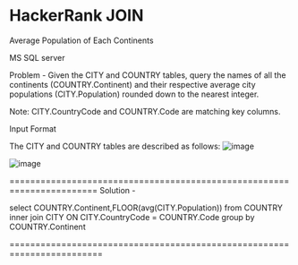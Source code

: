 # HackerRank JOIN
Average Population of Each Continents

MS SQL server

Problem - Given the CITY and COUNTRY tables, query the names of all the continents (COUNTRY.Continent) and their respective average city populations (CITY.Population) rounded down to the nearest integer.

Note: CITY.CountryCode and COUNTRY.Code are matching key columns.

Input Format

The CITY and COUNTRY tables are described as follows: 
![image](https://user-images.githubusercontent.com/90959192/156125491-ac66613e-f743-4940-b19d-a0fbfc33ec00.png)

![image](https://user-images.githubusercontent.com/90959192/156125623-047967ae-ba40-427c-8064-78cb1d88b7e2.png)


=======================================================================
Solution - 



select COUNTRY.Continent,FLOOR(avg(CITY.Population)) from COUNTRY inner join CITY
            ON CITY.CountryCode = COUNTRY.Code
            group by COUNTRY.Continent
           
========================================================================
